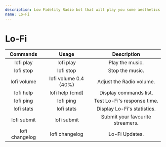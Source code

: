 ```yaml
---
description: Low Fidelity Radio bot that will play you some aesthetics beats.
name: Lo-Fi
---
```


# Lo-Fi

|     Commands     |            Usage            |             Description             |
|:----------------:|:---------------------------:|:-----------------------------------:|
|     lofi play    |    lofi play <streamers>    |           Play the music.           |
|     lofi stop    |          lofi stop          |           Stop the music.           |
|    lofi volume   |    lofi volume 0.4 (40%)    |       Adjust the Radio volume.      |
|     lofi help    |       lofi help (cmd)       |        Display commands list.       |
|     lofi ping    |          lofi ping          |     Test Lo-Fi's response time.     |
|    lofi stats    |          lofi stats         |     Display Lo-Fi's statistics.     |
|    lofi submit   | lofi submit <streamers url> |   Submit your favourite streamers.  |
|  lofi changelog  |        lofi changelog       |            Lo-Fi Updates.           |
